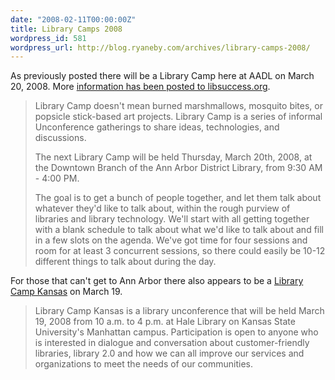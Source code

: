 ```yaml
---
date: "2008-02-11T00:00:00Z"
title: Library Camps 2008
wordpress_id: 581
wordpress_url: http://blog.ryaneby.com/archives/library-camps-2008/
---
```

As previously posted there will be a Library Camp here at AADL on March 20, 2008. More <a href="http://libsuccess.org/index.php?title=Library_Camp">information has been posted to libsuccess.org</a>.

<blockquote>Library Camp doesn't mean burned marshmallows, mosquito bites, or popsicle stick-based art projects. Library Camp is a series of informal Unconference gatherings to share ideas, technologies, and discussions.

The next Library Camp will be held Thursday, March 20th, 2008, at the Downtown Branch of the Ann Arbor District Library, from 9:30 AM - 4:00 PM.

The goal is to get a bunch of people together, and let them talk about whatever they'd like to talk about, within the rough purview of libraries and library technology. We'll start with all getting together with a blank schedule to talk about what we'd like to talk about and fill in a few slots on the agenda. We've got time for four sessions and room for at least 3 concurrent sessions, so there could easily be 10-12 different things to talk about during the day.</blockquote>

For those that can't get to Ann Arbor there also appears to be a <a href="http://librarycampks.wetpaint.com/">Library Camp Kansas</a> on March 19.

<blockquote>Library Camp Kansas is a library unconference that will be held March 19, 2008 from 10 a.m. to 4 p.m. at Hale Library on Kansas State University's Manhattan campus. Participation is open to anyone who is interested in dialogue and conversation about customer-friendly libraries, library 2.0 and how we can all improve our services and organizations to meet the needs of our communities.</blockquote>
